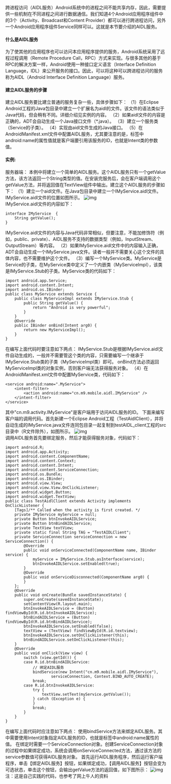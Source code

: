 跨进程访问（AIDL服务）Android系统中的进程之间不能共享内存，因此，需要提供一些机制在不同进程之间进行数据通信。我们知道4个Android应用程序组件中的3个（Activity、Broadcast和Content Provider）都可以进行跨进程访问，另外一个Android应用程序组件Service同样可以。这就是本节要介绍的AIDL服务。
#### 什么是AIDL服务
为了使其他的应用程序也可以访问本应用程序提供的服务，Android系统采用了远程过程调用（Remote Procedure Call，RPC）方式来实现。与很多其他的基于RPC的解决方案一样，Android使用一种接口定义语言（Interface Definition Language，IDL）来公开服务的接口。因此，可以将这种可以跨进程访问的服务称为AIDL（Android Interface Definition Language）服务。
#### 建立AIDL服务的步骤
建立AIDL服务要比建立普通的服务复杂一些，具体步骤如下：
（1）在Eclipse Android工程的Java包目录中建立一个扩展名为aidl的文件。该文件的语法类似于Java代码，但会稍有不同。详细介绍见实例的内容。
（2）如果aidl文件的内容是正确的，ADT会自动生成一个Java接口文件（*.java）。
（3）建立一个服务类（Service的子类）。
（4）实现由aidl文件生成的Java接口。
（5）在AndroidManifest.xml文件中配置AIDL服务，尤其要注意的是，<action>标签中android:name的属性值就是客户端要引用该服务的ID，也就是Intent类的参数值。
#### 实例:
服务器端：
本例中将建立一个简单的AIDL服务。这个AIDL服务只有一个getValue方法，该方法返回一个String类型的值。在安装完服务后，会在客户端调用这个getValue方法，并将返回值在TextView组件中输出。建立这个AIDL服务的步骤如下：
（1）建立一个aidl文件。在Java包目录中建立一个IMyService.aidl文件。IMyService.aidl文件的位置如图所示。
![img](P)  
IMyService.aidl文件的内容如下：
```  
interface IMyService  {      
	String getValue();
} 
```
IMyService.aidl文件的内容与Java代码非常相似，但要注意，不能加修饰符（例如，public、private）、AIDL服务不支持的数据类型（例如，InputStream、OutputStream）等内容。
（2）如果IMyService.aidl文件中的内容输入正确，ADT会自动生成一个IMyService.java文件。读者一般并不需要关心这个文件的具体内容，也不需要维护这个文件。
（3）编写一个MyService类。MyService是Service的子类，在MyService类中定义了一个内嵌类（MyServiceImpl），该类是IMyService.Stub的子类。MyService类的代码如下：
```  
import android.app.Service;
import android.content.Intent;
import android.os.IBinder;
public class MyService extends Service {
	public class MyServiceImpl extends IMyService.Stub {
		public String getValue() {
			return "Android is very powerful";
		}
	}
	@Override
	public IBinder onBind(Intent arg0) {
		return new MyServiceImpl();
	}
}
```
在编写上面代码时要注意如下两点：
IMyService.Stub是根据IMyService.aidl文件自动生成的，一般并不需要管这个类的内容，只需要编写一个继承于IMyService.Stub类的子类（MyServiceImpl类）即可。
onBind方法必须返回MyServiceImpl类的对象实例，否则客户端无法获得服务对象。
（4）在AndroidManifest.xml文件中配置MyService类，代码如下：
```  
<service android:name=".MyService">
	<intent-filter>
		<action android:name="cn.m9.mobile.aidl.IMyService" />
	</intent-filter>
</service>
```
其中"cn.m9.activity.IMyService"是客户端用于访问AIDL服务的ID。
下面来编写客户端的调用代码。首先新建一个Eclipse Android工程（TestAidlClient），并将自动生成的IMyService.java文件连同包目录一起复制到testAIDL_client工程的src目录中（R文件除外），如图所示。
![img](P)  
调用AIDL服务首先要绑定服务，然后才能获得服务对象，代码如下：
```  
import android.R;
import android.app.Activity;
import android.content.ComponentName;
import android.content.Context;
import android.content.Intent;
import android.content.ServiceConnection;
import android.os.Bundle;
import android.os.IBinder;
import android.view.View;
import android.view.View.OnClickListener;
import android.widget.Button;
import android.widget.TextView;
public class TestAidlClient extends Activity implements OnClickListener {
	[Tags]/** Called when the activity is first created. */
	private IMyService myService = null;
	private Button btnInvokeAIDLService;
	private Button btnBindAIDLService;
	private TextView textView;
	private static final String TAG = "TestAIDLClient";
	private ServiceConnection serviceConnection = new ServiceConnection() {
		@Override
		public void onServiceConnected(ComponentName name, IBinder service) {
			myService = IMyService.Stub.asInterface(service);
			btnInvokeAIDLService.setEnabled(true);
		}
		@Override
		public void onServiceDisconnected(ComponentName arg0) {
		}
	};
	@Override
	public void onCreate(Bundle savedInstanceState) {
		super.onCreate(savedInstanceState);
		setContentView(R.layout.main);
		btnInvokeAIDLService = (Button) findViewById(R.id.btnInvokeAIDLService);
		btnBindAIDLService = (Button) findViewById(R.id.btnBindAIDLService);
		btnInvokeAIDLService.setEnabled(false);
		textView = (TextView) findViewById(R.id.textview);
		btnInvokeAIDLService.setOnClickListener(this);
		btnBindAIDLService.setOnClickListener(this);
	}
	@Override
	public void onClick(View view) {
		switch (view.getId()) {
		case R.id.btnBindAIDLService:
			// 绑定AIDL服务
			bindService(new Intent("cn.m9.mobile.aidl.IMyService"),
					serviceConnection, Context.BIND_AUTO_CREATE);
			break;
		case R.id.btnInvokeAIDLService:
			try {
				textView.setText(myService.getValue());
			} catch (Exception e) {
			}
			break;
		}
	}
}
```
在编写上面代码时应注意如下两点：
使用bindService方法来绑定AIDL服务。其中需要使用Intent对象指定AIDL服务的ID，也就是<action>标签中android:name属性的值。
在绑定时需要一个ServiceConnection对象。创建ServiceConnection对象的过程中如果绑定成功，系统会调用onServiceConnected方法，通过该方法的service参数值可获得AIDL服务对象。
首先运行AIDL服务程序，然后运行客户端程序，单击【绑定AIDL服务】按钮，如果绑定成功，【调用AIDL服务】按钮会变为可选状态，单击这个按钮，会输出getValue方法的返回值，如下图所示：
![img](P)  
注：这是自己实践的代码，也参考了网上牛人的资料